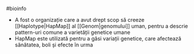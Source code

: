 #bioinfo 
- A fost o organizație care a avut drept scop să creeze [[Haplotype|HapMap]] al [[Genom|genomului]] uman, pentru a descrie pattern-uri comune a varietății genetice umane
- HapMap este utilizată pentru a găsi variații genetice, care afectează sănătatea, boli și efecte în urma